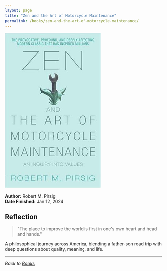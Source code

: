 ```yaml
---
layout: page
title: "Zen and the Art of Motorcycle Maintenance"
permalink: /books/zen-and-the-art-of-motorcycle-maintenance/
---
```


![Zen and the Art of Motorcycle Maintenance cover](/assets/assets/images/books/zen-and-the-art-of-motorcycle-maintenance.jpg)

**Author:** Robert M. Pirsig  
**Date Finished:** Jan 12, 2024

## Reflection

> "The place to improve the world is first in one's own heart and head and hands."

A philosophical journey across America, blending a father-son road trip with deep questions about quality, meaning, and life.

---

*Back to [Books](/books)* 